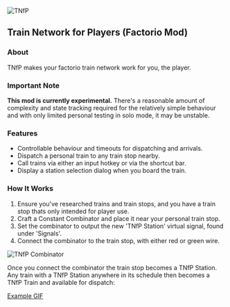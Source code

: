 ![TNfP](https://leehuk.github.io/factorio-tnfp/docs/images/tnfp-logo.png)
## Train Network for Players (Factorio Mod)

### About
TNfP makes your factorio train network work for you, the player.

### Important Note
**This mod is currently experimental.**  There's a reasonable amount of complexity and state tracking required for the relatively simple behaviour and with only limited personal testing in solo mode, it may be unstable.

### Features
* Controllable behaviour and timeouts for dispatching and arrivals.
* Dispatch a personal train to any train stop nearby.
* Call trains via either an input hotkey or via the shortcut bar.
* Display a station selection dialog when you board the train.

### How It Works
1. Ensure you've researched trains and train stops, and you have a train stop thats only intended for player use.
1. Craft a Constant Combinator and place it near your personal train stop.
1. Set the combinator to output the new 'TNfP Station' virtual signal, found under 'Signals'.
1. Connect the combinator to the train stop, with either red or green wire.

![TNfP Combinator](https://leehuk.github.io/factorio-tnfp/docs/images/tnfp-screenshot-combinator.jpg)

Once you connect the combinator the train stop becomes a TNfP Station.  Any train with a TNfP Station anywhere in its schedule
then becomes a TNfP Train and available for dispatch:

[Example GIF](https://leehuk.github.io/factorio-tnfp/docs/images/tnfp-screenshot-example.gif)